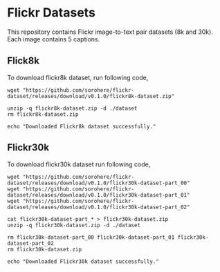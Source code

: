 # Flickr Datasets

This repository contains Flickr image-to-text pair datasets (8k and 30k). Each image contains 5 captions.

## Flick8k
To download flickr8k dataset, run following code,

```shell
wget "https://github.com/sorohere/flickr-dataset/releases/download/v0.1.0/flickr8k-dataset.zip"

unzip -q flickr8k-dataset.zip -d ./dataset
rm flickr8k-dataset.zip

echo "Downloaded Flickr8k dataset successfully."
```

## Flickr30k
To download flickr30k dataset run following code,

```shell
wget "https://github.com/sorohere/flickr-dataset/releases/download/v0.1.0/flickr30k-dataset-part_00"
wget "https://github.com/sorohere/flickr-dataset/releases/download/v0.1.0/flickr30k-dataset-part_01"
wget "https://github.com/sorohere/flickr-dataset/releases/download/v0.1.0/flickr30k-dataset-part_02"

cat flickr30k-dataset-part_* > flickr30k-dataset.zip
unzip -q flickr30k-dataset.zip -d ./dataset

rm flickr30k-dataset-part_00 flickr30k-dataset-part_01 flickr30k-dataset-part_02
rm flickr30k-dataset.zip

echo "Downloaded Flickr30k dataset successfully."
```
